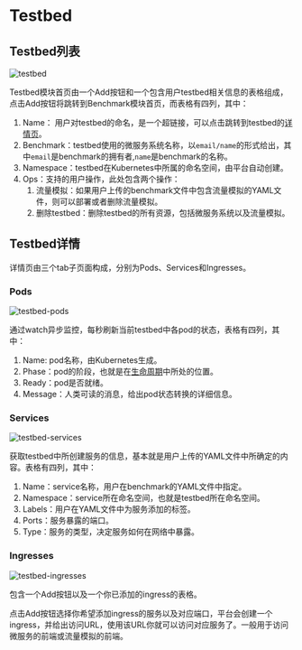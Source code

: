 # Testbed


## Testbed列表

![testbed](assets/doc/img/testbed.png)

Testbed模块首页由一个Add按钮和一个包含用户testbed相关信息的表格组成，点击Add按钮将跳转到Benchmark模块首页，而表格有四列，其中：
1. Name： 用户对testbed的命名，是一个超链接，可以点击跳转到testbed的[详情页](/doc/zh/testbed.md#详情页)。
2. Benchmark：testbed使用的微服务系统名称，以`email/name`的形式给出，其中`email`是benchmark的拥有者,`name`是benchmark的名称。
3. Namespace：testbed在Kubernetes中所属的命名空间，由平台自动创建。
4. Ops：支持的用户操作，此处包含两个操作：
   1. 流量模拟：如果用户上传的benchmark文件中包含流量模拟的YAML文件，则可以部署或者删除流量模拟。
   2. 删除testbed：删除testbed的所有资源，包括微服务系统以及流量模拟。

## Testbed详情

详情页由三个tab子页面构成，分别为Pods、Services和Ingresses。

### Pods

![testbed-pods](assets/doc/img/testbed-pods.png)

通过watch异步监控，每秒刷新当前testbed中各pod的状态，表格有四列，其中：
1. Name: pod名称，由Kubernetes生成。
2. Phase：pod的阶段，也就是在[生命周期](https://kubernetes.io/zh-cn/docs/concepts/workloads/pods/pod-lifecycle/#pod-phase)中所处的位置。
3. Ready：pod是否就绪。
4. Message：人类可读的消息，给出pod状态转换的详细信息。

### Services

![testbed-services](assets/doc/img/testbed-services.png)

获取testbed中所创建服务的信息，基本就是用户上传的YAML文件中所确定的内容。表格有四列，其中：
1. Name：service名称，用户在benchmark的YAML文件中指定。
2. Namespace：service所在命名空间，也就是testbed所在命名空间。
3. Labels：用户在YAML文件中为服务添加的标签。
4. Ports：服务暴露的端口。
5. Type：服务的类型，决定服务如何在网络中暴露。

### Ingresses

![testbed-ingresses](assets/doc/img/testbed-ingresses.png)

包含一个Add按钮以及一个你已添加的ingress的表格。

点击Add按钮选择你希望添加ingress的服务以及对应端口，平台会创建一个ingress，并给出访问URL，使用该URL你就可以访问对应服务了。一般用于访问微服务的前端或流量模拟的前端。
